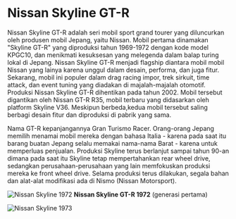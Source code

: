 # Nissan Skyline GT-R 

Nissan Skyline GT-R adalah seri mobil sport grand tourer yang diluncurkan oleh produsen mobil Jepang, yaitu Nissan.
Mobil pertama dinamakan "Skyline GT-R" yang diproduksi tahun 1969-1972 dengan kode model KPGC10, dan menikmati kesuksesan yang melegenda dalam balap turing lokal di Jepang.
Nissan Skyline GT-R menjadi flagship diantara mobil mobil Nissan yang lainya karena unggul dalam desain, performa, dan juga fitur.
Sekarang, mobil ini populer dalam drag racing impor, trek sirkuit, time attack, dan event tuning yang diadakan di majalah-majalah otomotif.
Produksi Nissan Skyline GT-R dihentikan pada tahun 2002. Mobil tersebut digantikan oleh Nissan GT-R R35, mobil terbaru yang didasarkan oleh platform Skyline V36. Meskipun berbeda,kedua mobil tersebut saling berbagi desain fitur dan diproduksi di pabrik yang sama.


Nama GT-R kepanjangannya Gran Turismo Racer. Orang-orang Jepang memilih menamai mobil mereka dengan bahasa Italia - karena pada saat itu barang buatan Jepang selalu memakai nama-nama Barat - karena untuk memperluas penjualan.
Produksi Skyline terus berlanjut sampai tahun 90-an dimana pada saat itu Skyline tetap mempertahankan rear wheel drive, sedangkan perusahaan-perusahaan yang lain memfokuskan produksi mereka ke front wheel drive.
Selama produksi terus dilakukan, segala bahan dan alat-alat modifikasi ada di Nismo (Nissan Motorsport).

![Nissan Skyline 1972](https://upload.wikimedia.org/wikipedia/commons/thumb/b/b9/Nissan_SKYLINE_2Door_Hard-top_2000GT-R_MY1972_%281%29.jpg/800px-Nissan_SKYLINE_2Door_Hard-top_2000GT-R_MY1972_%281%29.jpg)
**Nissan Skyline GT-R 1972** (generasi pertama)

![Nissan Skyline 1973](https://upload.wikimedia.org/wikipedia/commons/f/f5/GT-RC110.jpg)
